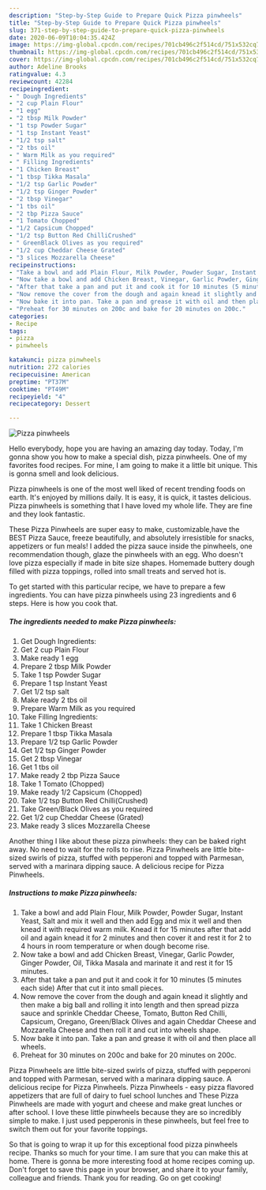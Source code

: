 ```yaml
---
description: "Step-by-Step Guide to Prepare Quick Pizza pinwheels"
title: "Step-by-Step Guide to Prepare Quick Pizza pinwheels"
slug: 371-step-by-step-guide-to-prepare-quick-pizza-pinwheels
date: 2020-06-09T10:04:35.424Z
image: https://img-global.cpcdn.com/recipes/701cb496c2f514cd/751x532cq70/pizza-pinwheels-recipe-main-photo.jpg
thumbnail: https://img-global.cpcdn.com/recipes/701cb496c2f514cd/751x532cq70/pizza-pinwheels-recipe-main-photo.jpg
cover: https://img-global.cpcdn.com/recipes/701cb496c2f514cd/751x532cq70/pizza-pinwheels-recipe-main-photo.jpg
author: Adeline Brooks
ratingvalue: 4.3
reviewcount: 42284
recipeingredient:
- " Dough Ingredients"
- "2 cup Plain Flour"
- "1 egg"
- "2 tbsp Milk Powder"
- "1 tsp Powder Sugar"
- "1 tsp Instant Yeast"
- "1/2 tsp salt"
- "2 tbs oil"
- " Warm Milk as you required"
- " Filling Ingredients"
- "1 Chicken Breast"
- "1 tbsp Tikka Masala"
- "1/2 tsp Garlic Powder"
- "1/2 tsp Ginger Powder"
- "2 tbsp Vinegar"
- "1 tbs oil"
- "2 tbp Pizza Sauce"
- "1 Tomato Chopped"
- "1/2 Capsicum Chopped"
- "1/2 tsp Button Red ChilliCrushed"
- " GreenBlack Olives as you required"
- "1/2 cup Cheddar Cheese Grated"
- "3 slices Mozzarella Cheese"
recipeinstructions:
- "Take a bowl and add Plain Flour, Milk Powder, Powder Sugar, Instant Yeast, Salt and mix it well and then add Egg and mix it well and then knead it with required warm milk. Knead it for 15 minutes after that add oil and again knead it for 2 minutes and then cover it and rest it for 2 to 4 hours in room temperature or when dough become rise."
- "Now take a bowl and add Chicken Breast, Vinegar, Garlic Powder, Ginger Powder, Oil, Tikka Masala and marinate it and rest it for 15 minutes."
- "After that take a pan and put it and cook it for 10 minutes (5 minutes each side) After that cut it into small pieces."
- "Now remove the cover from the dough and again knead it slightly and then make a big ball and rolling it into length and then spread pizza sauce and sprinkle Cheddar Cheese, Tomato, Button Red Chilli, Capsicum, Oregano, Green/Black Olives and again Cheddar Cheese and Mozzarella Cheese and then roll it and cut into wheels shape."
- "Now bake it into pan. Take a pan and grease it with oil and then place all wheels."
- "Preheat for 30 minutes on 200c and bake for 20 minutes on 200c."
categories:
- Recipe
tags:
- pizza
- pinwheels

katakunci: pizza pinwheels 
nutrition: 272 calories
recipecuisine: American
preptime: "PT37M"
cooktime: "PT49M"
recipeyield: "4"
recipecategory: Dessert

---
```



![Pizza pinwheels](https://img-global.cpcdn.com/recipes/701cb496c2f514cd/751x532cq70/pizza-pinwheels-recipe-main-photo.jpg)

Hello everybody, hope you are having an amazing day today. Today, I'm gonna show you how to make a special dish, pizza pinwheels. One of my favorites food recipes. For mine, I am going to make it a little bit unique. This is gonna smell and look delicious.

Pizza pinwheels is one of the most well liked of recent trending foods on earth. It's enjoyed by millions daily. It is easy, it is quick, it tastes delicious. Pizza pinwheels is something that I have loved my whole life. They are fine and they look fantastic.

These Pizza Pinwheels are super easy to make, customizable,have the BEST Pizza Sauce, freeze beautifully, and absolutely irresistible for snacks, appetizers or fun meals! I added the pizza sauce inside the pinwheels, one recommendation though, glaze the pinwheels with an egg. Who doesn&#39;t love pizza especially if made in bite size shapes. Homemade buttery dough filled with pizza toppings, rolled into small treats and served hot is.


To get started with this particular recipe, we have to prepare a few ingredients. You can have pizza pinwheels using 23 ingredients and 6 steps. Here is how you cook that.

<!--inarticleads1-->

##### The ingredients needed to make Pizza pinwheels:

1. Get  Dough Ingredients:
1. Get 2 cup Plain Flour
1. Make ready 1 egg
1. Prepare 2 tbsp Milk Powder
1. Take 1 tsp Powder Sugar
1. Prepare 1 tsp Instant Yeast
1. Get 1/2 tsp salt
1. Make ready 2 tbs oil
1. Prepare  Warm Milk as you required
1. Take  Filling Ingredients:
1. Take 1 Chicken Breast
1. Prepare 1 tbsp Tikka Masala
1. Prepare 1/2 tsp Garlic Powder
1. Get 1/2 tsp Ginger Powder
1. Get 2 tbsp Vinegar
1. Get 1 tbs oil
1. Make ready 2 tbp Pizza Sauce
1. Take 1 Tomato (Chopped)
1. Make ready 1/2 Capsicum (Chopped)
1. Take 1/2 tsp Button Red Chilli(Crushed)
1. Take  Green/Black Olives as you required
1. Get 1/2 cup Cheddar Cheese (Grated)
1. Make ready 3 slices Mozzarella Cheese


Another thing I like about these pizza pinwheels: they can be baked right away. No need to wait for the rolls to rise. Pizza Pinwheels are little bite-sized swirls of pizza, stuffed with pepperoni and topped with Parmesan, served with a marinara dipping sauce. A delicious recipe for Pizza Pinwheels. 

<!--inarticleads2-->

##### Instructions to make Pizza pinwheels:

1. Take a bowl and add Plain Flour, Milk Powder, Powder Sugar, Instant Yeast, Salt and mix it well and then add Egg and mix it well and then knead it with required warm milk. Knead it for 15 minutes after that add oil and again knead it for 2 minutes and then cover it and rest it for 2 to 4 hours in room temperature or when dough become rise.
1. Now take a bowl and add Chicken Breast, Vinegar, Garlic Powder, Ginger Powder, Oil, Tikka Masala and marinate it and rest it for 15 minutes.
1. After that take a pan and put it and cook it for 10 minutes (5 minutes each side) After that cut it into small pieces.
1. Now remove the cover from the dough and again knead it slightly and then make a big ball and rolling it into length and then spread pizza sauce and sprinkle Cheddar Cheese, Tomato, Button Red Chilli, Capsicum, Oregano, Green/Black Olives and again Cheddar Cheese and Mozzarella Cheese and then roll it and cut into wheels shape.
1. Now bake it into pan. Take a pan and grease it with oil and then place all wheels.
1. Preheat for 30 minutes on 200c and bake for 20 minutes on 200c.


Pizza Pinwheels are little bite-sized swirls of pizza, stuffed with pepperoni and topped with Parmesan, served with a marinara dipping sauce. A delicious recipe for Pizza Pinwheels. Pizza Pinwheels - easy pizza flavored appetizers that are full of dairy to fuel school lunches and These Pizza Pinwheels are made with yogurt and cheese and make great lunches or after school. I love these little pinwheels because they are so incredibly simple to make. I just used pepperonis in these pinwheels, but feel free to switch them out for your favorite toppings. 

So that is going to wrap it up for this exceptional food pizza pinwheels recipe. Thanks so much for your time. I am sure that you can make this at home. There is gonna be more interesting food at home recipes coming up. Don't forget to save this page in your browser, and share it to your family, colleague and friends. Thank you for reading. Go on get cooking!

